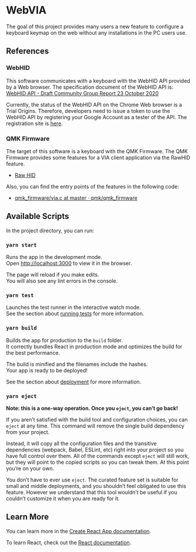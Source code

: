 # WebVIA

The goal of this project provides many users a new feature to configure a keyboard keymap on the web without any installations in the PC users use.

## References

### WebHID

This software communicates with a keyboard with the WebHID API provided by a Web browser. The specification document of the WebHID API is: [WebHID API - Draft Community Group Report 23 October 2020](https://wicg.github.io/webhid/)

Currently, the status of the WebHID API on the Chrome Web browser is a Trial Origins. Therefore, developers need to issue a token to use the WebHID API by registering your Google Account as a tester of the API. The registration site is [here](https://developers.chrome.com/origintrials/#/trials/active).

### QMK Firmware

The target of this software is a keyboard with the QMK Firmware. The QMK Firmware provides some features for a VIA client application via the RawHID feature.

* [Raw HID](https://docs.qmk.fm/#/feature_rawhid)

Also, you can find the entry points of the features in the following code:

* [qmk_firmware/via.c at master · qmk/qmk_firmware](https://github.com/qmk/qmk_firmware/blob/master/quantum/via.c#L202)

## Available Scripts

In the project directory, you can run:

### `yarn start`

Runs the app in the development mode.\
Open [http://localhost:3000](http://localhost:3000) to view it in the browser.

The page will reload if you make edits.\
You will also see any lint errors in the console.

### `yarn test`

Launches the test runner in the interactive watch mode.\
See the section about [running tests](https://facebook.github.io/create-react-app/docs/running-tests) for more information.

### `yarn build`

Builds the app for production to the `build` folder.\
It correctly bundles React in production mode and optimizes the build for the best performance.

The build is minified and the filenames include the hashes.\
Your app is ready to be deployed!

See the section about [deployment](https://facebook.github.io/create-react-app/docs/deployment) for more information.

### `yarn eject`

**Note: this is a one-way operation. Once you `eject`, you can’t go back!**

If you aren’t satisfied with the build tool and configuration choices, you can `eject` at any time. This command will remove the single build dependency from your project.

Instead, it will copy all the configuration files and the transitive dependencies (webpack, Babel, ESLint, etc) right into your project so you have full control over them. All of the commands except `eject` will still work, but they will point to the copied scripts so you can tweak them. At this point you’re on your own.

You don’t have to ever use `eject`. The curated feature set is suitable for small and middle deployments, and you shouldn’t feel obligated to use this feature. However we understand that this tool wouldn’t be useful if you couldn’t customize it when you are ready for it.

## Learn More

You can learn more in the [Create React App documentation](https://facebook.github.io/create-react-app/docs/getting-started).

To learn React, check out the [React documentation](https://reactjs.org/).
